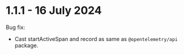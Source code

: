# 1.1.1 - 16 July 2024
Bug fix:
- Cast startActiveSpan and record as same as `@opentelemetry/api` package.
